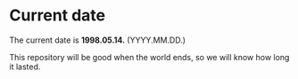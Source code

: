 # Current date

The current date is **1998.05.14.** (YYYY.MM.DD.)

This repository will be good when the world ends, so we will know how long it lasted.